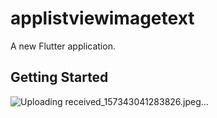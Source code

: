 # applistviewimagetext

A new Flutter application.

## Getting Started
![Uploading received_157343041283826.jpeg…]()
